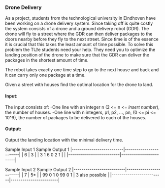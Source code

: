 ### Drone Delivery

As a project, students from the technological university in Eindhoven
have been working on a drone delivery system. Since taking off is quite
costly the system consists of a drone and a ground delivery robot (GDR).
The drone will fly to a street where the GDR can then deliver packages
to the doors nearby before they fly to the next street.
Since time is of the essence it is crucial that this takes the least
amount of time possible.
To solve this problem the TU/e students need your help. They need you
to optimize the landing position of the drone to make sure that the
GDR can deliver the packages in the shortest amount of time.

The robot takes exactly one time step to go to the next house and back
and it can carry only one package at a time.

Given a street with houses find the optimal location for the drone to land.

#### Input:

The input consists of:
-One line with an integer n (2 <= n <= *insert number*), the number of houses.
-One line with n integers, p1, p2, ..., pn, (0 <= pi <= 10^9), the number of
 packages to be delivered to each of the houses.


#### Output:

Output the landing location with the minimal delivery time.


Sample Input 1               Sample Output 1
|--------------------------|------------------------|
| 6                        | 3                      |
| 3 1 6 0 2 1              |                        |
|--------------------------|------------------------|

Sample Input 2               Sample Output 2
|--------------------------|------------------------|
| 7                        | 5*                     |
| 99 0 1 0 99 0 1          | 3 also possible        |
|--------------------------|------------------------|
